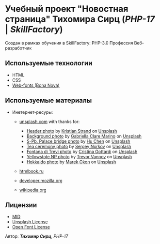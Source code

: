 # Учебный проект "Новостная страница" **Тихомира Сирц** (*PHP-17* | *SkillFactory*)

Создан в рамках обучения в SkillFactory: PHP-3.0 Профессия Веб-разработчик

## Используемые технологии

+ HTML
+ CSS
+ [Web-fonts (Bona Nova)](https://fonts.google.com/specimen/Bona+Nova?query=bona#standard-styles)

## Используемые материалы

+ Инетернет-ресуры:
  + [unsplash.com](https://unsplash.com/) with thanks for:
    + [Header photo](https://unsplash.com/photos/p8gzCnZf39k) by [Kristian Strand](https://unsplash.com/@kristianstrand?utm_source=unsplash&utm_medium=referral&utm_content=creditCopyText) on [Unsplash](https://unsplash.com/collections/L-jUmQ5nlEE/my-first-collection/c63fced57f618a29f5142f41dbbaffc0?utm_source=unsplash&utm_medium=referral&utm_content=creditCopyText)
    + [Background photo](https://unsplash.com/photos/I0wNU5EcGG4) by [Gabriella Clare Marino](https://unsplash.com/@gabiontheroad?utm_source=unsplash&utm_medium=referral&utm_content=creditCopyText) on [Unsplash](https://unsplash.com/collections/L-jUmQ5nlEE/my-first-collection/c63fced57f618a29f5142f41dbbaffc0?utm_source=unsplash&utm_medium=referral&utm_content=creditCopyText)
    + [S-Pb. Palace bridge photo](https://unsplash.com/photos/pwuzRFG4Dm4) by [Hu Chen](https://unsplash.com/@huchenme?utm_source=unsplash&utm_medium=referral&utm_content=creditCopyText) on [Unsplash](https://unsplash.com/s/photos/sankt-petersburg?utm_source=unsplash&utm_medium=referral&utm_content=creditCopyText)
    + [Tea ceremony photo](https://unsplash.com/photos/WPOK3PRbWcQ) by [Sergey Norkov](https://unsplash.com/@tipod?utm_source=unsplash&utm_medium=referral&utm_content=creditCopyText) on [Unsplash](https://unsplash.com/collections/L-jUmQ5nlEE/my-first-collection/c63fced57f618a29f5142f41dbbaffc0?utm_source=unsplash&utm_medium=referral&utm_content=creditCopyText)
    + [Fontana di Trevi photo](https://unsplash.com/photos/I1Lv2yX67GI) by [Cristina Gottardi](https://unsplash.com/@cristina_gottardi?utm_source=unsplash&utm_medium=referral&utm_content=creditCopyText) on [Unsplash](https://unsplash.com/collections/L-jUmQ5nlEE/my-first-collection/c63fced57f618a29f5142f41dbbaffc0?utm_source=unsplash&utm_medium=referral&utm_content=creditCopyText)  
    + [Yellowstote NP photo](https://unsplash.com/photos/6ug36TKGGho) by [Trevor Vannoy](https://unsplash.com/@tvannoy?utm_source=unsplash&utm_medium=referral&utm_content=creditCopyText) on [Unsplash](https://unsplash.com/collections/L-jUmQ5nlEE/my-first-collection/c63fced57f618a29f5142f41dbbaffc0?utm_source=unsplash&utm_medium=referral&utm_content=creditCopyText)  
    + [Hokkaido photo](https://unsplash.com/photos/RivtzPBt58o) by [Marek Okon](https://unsplash.com/@marekokon?utm_source=unsplash&utm_medium=referral&utm_content=creditCopyText) on [Unsplash](https://unsplash.com/s/photos/hokkaido?utm_source=unsplash&utm_medium=referral&utm_content=creditCopyText)
  
  + [htmlbook.ru](http://htmlbook.ru/)
  + [developer.mozilla.org](https://developer.mozilla.org/en-US/)
  + [wikipedia.org](https://ru.wikipedia.org/)

## Лицензии

+ [MID](./license.md)
+ [Unsplash License](https://unsplash.com/license)
+ [Open Font License](https://scripts.sil.org/cms/scripts/page.php?site_id=nrsi&id=OFL)

Автор: ***Тихомир Сирц***, *PHP-17*
